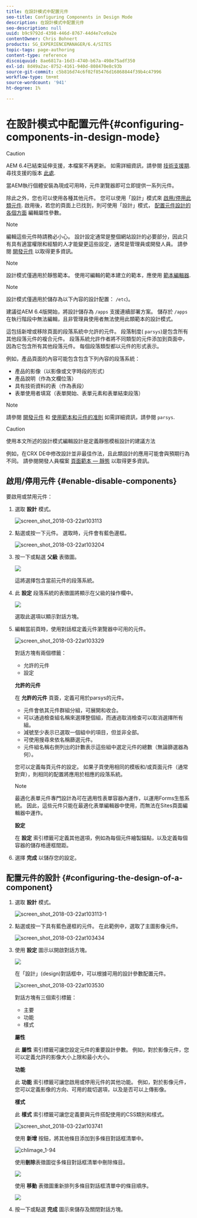 ```yaml
---
title: 在設計模式中配置元件
seo-title: Configuring Components in Design Mode
description: 在設計模式中配置元件
seo-description: null
uuid: b9c9792d-4398-446d-8767-44d4e7ce9a2e
contentOwner: Chris Bohnert
products: SG_EXPERIENCEMANAGER/6.4/SITES
topic-tags: page-authoring
content-type: reference
discoiquuid: 8ae6817a-16d3-4740-b67a-498e75adf350
exl-id: 8d49a2ac-8752-4161-940d-808470e8c93b
source-git-commit: c5b816d74c6f02f85476d16868844f39b4c47996
workflow-type: tm+mt
source-wordcount: '941'
ht-degree: 1%

---
```


# 在設計模式中配置元件{#configuring-components-in-design-mode}

>[!CAUTION]
>
>AEM 6.4已結束延伸支援，本檔案不再更新。 如需詳細資訊，請參閱 [技術支援期](https://helpx.adobe.com//tw/support/programs/eol-matrix.html). 尋找支援的版本 [此處](https://experienceleague.adobe.com/docs/).

當AEM執行個體安裝為現成可用時，元件瀏覽器即可立即提供一系列元件。

除此之外，您也可以使用各種其他元件。 您可以使用「設計」模式來 [啟用/停用此類元件](#enable-disable-components). 啟用後，若您的頁面上已找到，則可使用「設計」模式， [配置元件設計的各個方面](#configuring-the-design-of-a-component) 編輯屬性參數。

>[!NOTE]
>
>編輯這些元件時請務必小心。 設計設定通常是整個網站設計的必要部分，因此只有具有適當權限和經驗的人才能變更這些設定，通常是管理員或開發人員。 請參閱 [開發元件](/help/sites-developing/components.md) 以取得更多資訊。

>[!NOTE]
>
>設計模式僅適用於靜態範本。 使用可編輯的範本建立的範本，應使用 [範本編輯器](/help/sites-authoring/templates.md).

>[!NOTE]
>
>設計模式僅適用於儲存為以下內容的設計配置： `/etc`)。
>
>建議從AEM 6.4版開始，將設計儲存為 `/apps` 支援連續部署方案。 儲存於 `/apps` 在執行階段中無法編輯，且非管理員使用者無法使用此類範本的設計模式。

這包括新增或移除頁面的段落系統中允許的元件。 段落制度( `parsys`)是包含所有其他段落元件的複合元件。 段落系統允許作者將不同類型的元件添加到頁面中，因為它包含所有其他段落元件。 每個段落類型都以元件的形式表示。

例如，產品頁面的內容可能包含包含下列內容的段落系統：

* 產品的影像（以影像或文字時段的形式）
* 產品說明（作為文欄位落）
* 具有技術資料的表（作為表段）
* 表單使用者填寫（表單開始、表單元素和表單結束段落）

>[!NOTE]
>
>請參閱 [開發元件](/help/sites-developing/components.md) 和 [使用範本和元件的准則](/help/sites-developing/dev-guidelines-bestpractices.md#guidelines-for-using-templates-and-components) 如需詳細資訊，請參閱 `parsys`.

>[!CAUTION]
>
>使用本文所述的設計模式編輯設計是定義靜態模板設計的建議方法
>
>例如，在CRX DE中修改設計並非最佳作法，且此類設計的應用可能會與預期行為不同。 請參閱開發人員檔案 [頁面範本 — 靜態](/help/sites-developing/page-templates-static.md#how-template-designs-are-applied) 以取得更多資訊。

## 啟用/停用元件 {#enable-disable-components}

要啟用或禁用元件：

1. 選取 **設計** 模式。

   ![screen_shot_2018-03-22at103113](assets/screen_shot_2018-03-22at103113.png)

1. 點選或按一下元件。 選取時，元件會有藍色邊框。

   ![screen_shot_2018-03-22at103204](assets/screen_shot_2018-03-22at103204.png)

1. 按一下或點選 **父級** 表徵圖。

   ![](do-not-localize/screen_shot_2018-03-22at103204.png)

   這將選擇包含當前元件的段落系統。

1. 此 **設定** 段落系統的表徵圖將顯示在父級的操作欄中。

   ![](do-not-localize/screen_shot_2018-03-22at103256.png)

   選取此選項以顯示對話方塊。

1. 編輯當前頁時，使用對話框定義元件瀏覽器中可用的元件。

   ![screen_shot_2018-03-22at103329](assets/screen_shot_2018-03-22at103329.png)

   對話方塊有兩個標籤：

   * 允許的元件
   * 設定

   **允許的元件**

   在 **允許的元件** 頁簽，定義可用於parsys的元件。

   * 元件會依其元件群組分組，可展開和收合。
   * 可以通過檢查組名稱來選擇整個組，而通過取消檢查可以取消選擇所有組。
   * 減號至少表示已選取一個組中的項目，但並非全部。
   * 可使用搜尋來依名稱篩選元件。
   * 元件組名稱右側列出的計數表示這些組中選定元件的總數（無論篩選器為何）。

   您可以定義每頁元件的設定。 如果子頁使用相同的模板和/或頁面元件（通常對齊），則相同的配置將應用於相應的段落系統。

   >[!NOTE]
   >
   >最適化表單元件專門設計為可在適用性表單容器內運作，以運用Forms生態系統。 因此，這些元件只能在最適化表單編輯器中使用，而無法在Sites頁面編輯器中運作。

   **設定**

   在 **設定** 索引標籤可定義其他選項，例如為每個元件繪製錨點，以及定義每個容器的儲存格邊框間距。

1. 選擇 **完成** 以儲存您的設定。

## 配置元件的設計 {#configuring-the-design-of-a-component}

1. 選取 **設計** 模式。

   ![screen_shot_2018-03-22at103113-1](assets/screen_shot_2018-03-22at103113-1.png)

1. 點選或按一下具有藍色邊框的元件。 在此範例中，選取了主圖影像元件。

   ![screen_shot_2018-03-22at103434](assets/screen_shot_2018-03-22at103434.png)

1. 使用 **設定** 圖示以開啟對話方塊。

   ![](do-not-localize/screen_shot_2018-03-22at103256-1.png)

   在「設計」(design)對話框中，可以根據可用的設計參數配置元件。

   ![screen_shot_2018-03-22at103530](assets/screen_shot_2018-03-22at103530.png)

   對話方塊有三個索引標籤：

   * 主要
   * 功能
   * 樣式

   **屬性**

   此 **屬性** 索引標籤可讓您設定元件的重要設計參數。 例如，對於影像元件，您可以定義允許的影像大小上限和最小大小。

   **功能**

   此 **功能** 索引標籤可讓您啟用或停用元件的其他功能。 例如，對於影像元件，您可以定義影像的方向、可用的裁切選項，以及是否可以上傳影像。

   **樣式**

   此 **樣式** 索引標籤可讓您定義要與元件搭配使用的CSS類別和樣式。

   ![screen_shot_2018-03-22at103741](assets/screen_shot_2018-03-22at103741.png)

   使用 **新增** 按鈕，將其他條目添加到多條目對話框清單中。

   ![chlimage_1-94](assets/chlimage_1-94.png)

   使用**刪除**表徵圖從多條目對話框清單中刪除條目。

   ![](do-not-localize/screen_shot_2018-03-22at103809.png)

   使用 **移動** 表徵圖重新排列多條目對話框清單中的條目順序。

   ![](do-not-localize/screen_shot_2018-03-22at103816.png)

1. 按一下或點選 **完成** 圖示來儲存及關閉對話方塊。
